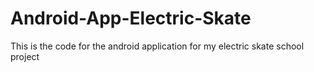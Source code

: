 # Android-App-Electric-Skate
This is the code for the android application for my electric skate school project
